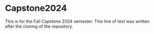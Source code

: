 # Capstone2024
This is for the Fall Capstone 2024 semester. 
This line of text was written after the cloning of the repository.

